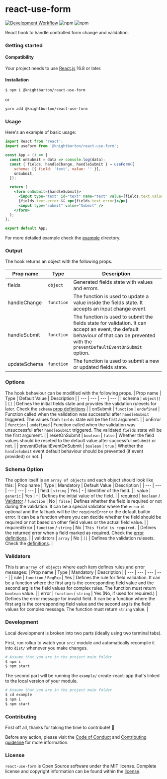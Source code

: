 # react-use-form

[![Development Workflow](https://github.com/knightburton/react-use-form/actions/workflows/development.yml/badge.svg)](https://github.com/knightburton/react-use-form/actions/workflows/development.yml)
![npm](https://img.shields.io/npm/v/@knightburton/react-use-form)
![npm](https://img.shields.io/npm/dt/@knightburton/react-use-form)

React hook to handle controlled form change and validation.

### Getting started
#### Compatibility
Your project needs to use [React.js](https://reactjs.org/) 16.8 or later.

#### Installation
```bash
$ npm i @knightburton/react-use-form
```
or
```bash
yarn add @knightburton/react-use-form
```

### Usage
Here's an example of basic usage:
```jsx
import React from 'react';
import useForm from '@knightburton/react-use-form';

const App = () => {
  const onSubmit = data => console.log(data);
  const { fields, handleChange, handleSubmit } = useForm({
    schema: [{ field: 'text', value: '' }],
    onSubmit,
  });

  return (
    <form onSubmit={handleSubmit}>
      <input type="text" id="text" name="text" value={fields.text.value} onChange={handleChange} />
      {fields.text.error && <p>{fields.text.error}</p>}
      <input type="submit" value="Submit" />
    </form>
  );
};

export default App;
```
For more detailed example check the [example](./example) directory.

### Output
The hook returns an object with the following props.

| Prop name | Type | Description |
| --- | --- | --- |
| fields | `object` | Generated fields state with values and errors. |
| handleChange | `function` | The function is used to update a value inside the fields state. It accepts an input change event. |
| handleSubmit | `function` | The function is used to submit the fields state for validation. It can accept an event, the default behaviour of that can be prevented with the `preventDefaultEventOnSubmit` option. |
| updateSchema | `function` | The function is used to submit a new or updated fields state. |

### Options
The hook behaviour can be modified with the following props.
| Prop name | Type | Default Value | Description |
| --- | --- | --- | --- |
| schema | `object[]` | `[]` | Defines the initial fields state and provides the validation rulesets for later. Check the `schema` [prop definitions](https://github.com/knightburton/react-use-form#schema-option) |
| onSubmit | `function` | `undefined` | Function called when the validation was successful after `handleSubmit` triggered. The values from `fields` state will be the first argument. |
| onError | `function` | `undefined` | Function called when the validation was unsuccessful after `handleSubmit` triggered. The validated `fields` state will be the first argument. |
| resetOnSubmit | `boolean` | `false` | Whether the field values should be reseted to the default value after successful `onSubmit` or not. |
| preventDefaultEventOnSubmit | `boolean` | `true` | Whether the `handleSubmit` event default behaviour should be prevented (if event provided) or not. |

### Schema Option
The option itself is an `array of objects` and each object should look like this:
| Prop name | Type | Mandatory | Default Value | Description |
| --- | --- | --- | --- | --- |
| field | `string` | Yes | - | Identifier of the field. |
| value | `generic` | Yes | - | Defines the initial value of the field. |
| required | `boolean` / [Validator](https://github.com/knightburton/react-use-form#validators) / `function` | No | `false` | Defines whether the field is required or not during the validation. It can be a special validator where the `error` is optional and the fallback will be the `requiredError` or the default builtin error. It can be a function where you can decide whether the field should be required or not based on other field values or the actual field value. |
| requiredError | `function` / `string` | No | `This field is required.` | Defines the returned error when a field marked as required. Check the [error definitions](https://github.com/knightburton/react-use-form#validators). |
| validators | `array` | No | `[]` | Defines the validation rulesets. Check the [definitions](https://github.com/knightburton/react-use-form#validators). |

### Validators
This is an `array of objects` where each item defines rules and error messages:
| Prop name | Type | Mandatory | Description |
| --- | --- | --- | --- |
| rule | `function` / `RegExp` | Yes | Defines the rule for field validation. It can be a function where the first arg is the corresponding field value and the second arg is the field values for complex rules. The function must return `boolean` value. |
| error | `function` / `string` | Yes (No, if used for required.) | Defines the error message for invalid field. It can be a function where the first arg is the corresponding field value and the second arg is the field values for complex message. The function must return `string` value. |

### Development
Local development is broken into two parts (ideally using two terminal tabs).

First, run rollup to watch your `src/` module and automatically recompile it into `dist/` whenever you make changes.
```bash
# Assume that you are in the project main folder
$ npm i
$ npm start
```
The second part will be running the `example/` create-react-app that's linked to the local version of your module.
```bash
# Assume that you are in the project main folder
$ cd example
$ npm i
$ npm start
```

### Contributing
First off all, thanks for taking the time to contribute! :muscle:

Before any action, please visit the [Code of Conduct](https://github.com/knightburton/react-use-form/blob/main/CODE_OF_CONDUCT.md) and [Contributing guideline](https://github.com/knightburton/react-use-form/blob/main/CONTRIBUTING.md) for more information.

### License

`react-use-form` is Open Source software under the MIT license. Complete license and copyright information can be found within the [license](https://github.com/knightburton/react-use-form/blob/main/LICENSE).
